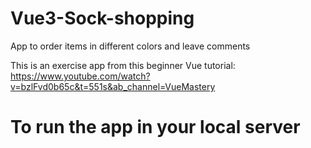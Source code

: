 # Vue3-Sock-shopping
App to order items in different colors and leave comments

This is an exercise app from this beginner Vue tutorial: https://www.youtube.com/watch?v=bzlFvd0b65c&t=551s&ab_channel=VueMastery

# To run the app in your local server
